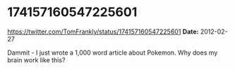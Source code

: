 # 174157160547225601
https://twitter.com/TomFrankly/status/174157160547225601
**Date:** 2012-02-27

Dammit - I just wrote a 1,000 word article about Pokemon. Why does my brain work like this?
